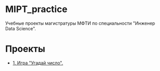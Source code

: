 # MIPT_practice
Учебные проекты магистратуры МФТИ по специальности "Инженер Data Science".

# Проекты
* [1. Игра "Угадай число".](https://github.com/Vendor62/MIPT_practice/tree/main/project_1_game)
